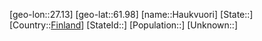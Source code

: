 ﻿---
location: [61.98,27.13]
type: City
tags:
- geo/City


SpocWebEntityId: 30811
isDeleted: false
confidential: public

---
[geo-lon::27.13]
[geo-lat::61.98]
[name::Haukvuori]
[State::]
[Country::[Finland](geo/Continent/Europe/Finland.md)]
[StateId::]
[Population::]
[Unknown::]

